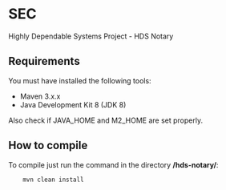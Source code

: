 # SEC
Highly Dependable Systems Project - HDS Notary

## Requirements
You must have installed the following tools:

- Maven 3.x.x
- Java Development Kit 8 (JDK 8) 

Also check if JAVA_HOME and M2_HOME are set properly.

## How to compile
To compile just run the command in the directory **/hds-notary/**:
```
    mvn clean install
```
